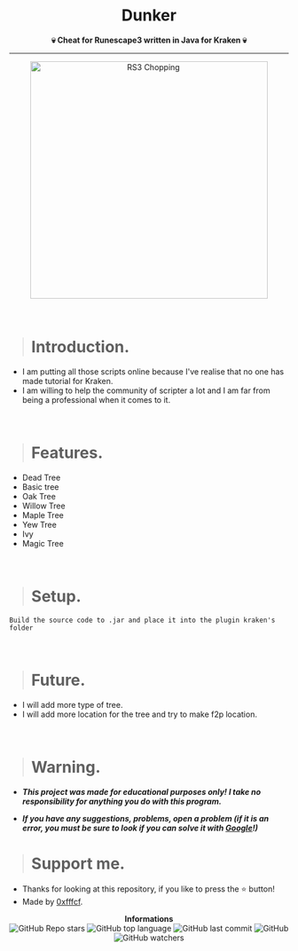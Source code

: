 <h1 align="center">Dunker</h1>

<p align='center'>
    <b>💀 Cheat for Runescape3 written in Java for Kraken 💀</b>
</p>

----

<p align="center">
    <img src="https://static.wikia.nocookie.net/runescape2/images/b/bc/Woodcutting_Tree.gif/revision/latest?cb=20090411093224&path-prefix=tl" alt="RS3 Chopping" width="428px"/>
  </p>

<br/>

> # Introduction.

* I am putting all those scripts online because I've realise that no one has made tutorial for Kraken.
* I am willing to help the community of scripter a lot and I am far from being a professional when it comes to it.

<br/>

> # Features.

* Dead Tree
* Basic tree
* Oak Tree
* Willow Tree
* Maple Tree
* Yew Tree
* Ivy
* Magic Tree

<br/>

> # Setup.

```
Build the source code to .jar and place it into the plugin kraken's folder
```

<br/>

> # Future.

* I will add more type of tree.
* I will add more location for the tree and try to make f2p location.

<br/>

> # Warning.

* ***This project was made for educational purposes only! I take no responsibility for anything you do with this program.***

* ***If you have any suggestions, problems, open a problem (if it is an error, you must be sure to look if you can solve it with [Google](https://giybf.com)!)***
  <br/>

> # Support me.

* Thanks for looking at this repository, if you like to press the ⭐ button!
* Made by [0xfffcf](https://github.com/0xfffcf).

<p align="center">
    <b>Informations</b><br>
    <img alt="GitHub Repo stars" src="https://img.shields.io/github/stars/0xfffcf/RuneScape3-Cutter?color=7143de">
    <img alt="GitHub top language" src="https://img.shields.io/github/languages/top/0xfffcf/RuneScape3-Cutter?color=7143de">
    <img alt="GitHub last commit" src="https://img.shields.io/github/last-commit/0xfffcf/RuneScape3-Cutter?color=7143de">
    <img alt="GitHub" src="https://img.shields.io/github/license/0xfffcf/RuneScape3-Cutter?color=7143de">
    <img alt="GitHub watchers" src="https://img.shields.io/github/watchers/0xfffcf/RuneScape3-Cutter?color=7143de">
</p>
